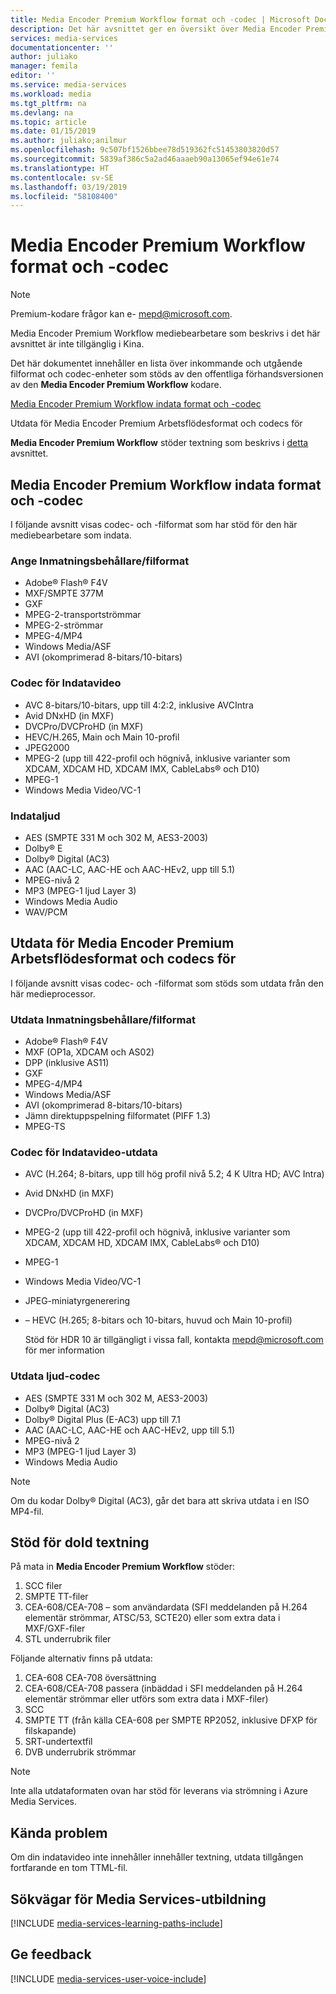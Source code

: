 ```yaml
---
title: Media Encoder Premium Workflow format och -codec | Microsoft Docs
description: Det här avsnittet ger en översikt över Media Encoder Premium Arbetsflödesformat format och -codec
services: media-services
documentationcenter: ''
author: juliako
manager: femila
editor: ''
ms.service: media-services
ms.workload: media
ms.tgt_pltfrm: na
ms.devlang: na
ms.topic: article
ms.date: 01/15/2019
ms.author: juliako;anilmur
ms.openlocfilehash: 9c507bf1526bbee78d519362fc51453803820d57
ms.sourcegitcommit: 5839af386c5a2ad46aaaeb90a13065ef94e61e74
ms.translationtype: HT
ms.contentlocale: sv-SE
ms.lasthandoff: 03/19/2019
ms.locfileid: "58108400"
---
```

# <a name="media-encoder-premium-workflow-formats-and-codecs"></a>Media Encoder Premium Workflow format och -codec

> [!NOTE]
> Premium-kodare frågor kan e- mepd@microsoft.com.
> 
> Media Encoder Premium Workflow mediebearbetare som beskrivs i det här avsnittet är inte tillgänglig i Kina. 

Det här dokumentet innehåller en lista över inkommande och utgående filformat och codec-enheter som stöds av den offentliga förhandsversionen av den **Media Encoder Premium Workflow** kodare.

[Media Encoder Premium Workflow indata format och -codec](#input_formats)

Utdata för Media Encoder Premium Arbetsflödesformat och codecs för

**Media Encoder Premium Workflow** stöder textning som beskrivs i [detta](#closed_captioning) avsnittet. 

## <a id="input_formats"></a>Media Encoder Premium Workflow indata format och -codec

I följande avsnitt visas codec- och -filformat som har stöd för den här mediebearbetare som indata.

### <a name="input-containerfile-formats"></a>Ange Inmatningsbehållare/filformat

* Adobe® Flash® F4V
* MXF/SMPTE 377M
* GXF
* MPEG-2-transportströmmar
* MPEG-2-strömmar
* MPEG-4/MP4
* Windows Media/ASF
* AVI (okomprimerad 8-bitars/10-bitars)

### <a name="input-video-codecs"></a>Codec för Indatavideo

* AVC 8-bitars/10-bitars, upp till 4:2:2, inklusive AVCIntra
* Avid DNxHD (in MXF)
* DVCPro/DVCProHD (in MXF)
* HEVC/H.265, Main och Main 10-profil
* JPEG2000
* MPEG-2 (upp till 422-profil och högnivå, inklusive varianter som XDCAM, XDCAM HD, XDCAM IMX, CableLabs® och D10)
* MPEG-1
* Windows Media Video/VC-1

### <a name="input-audio-codecs"></a>Indataljud

* AES (SMPTE 331 M och 302 M, AES3-2003)
* Dolby® E
* Dolby® Digital (AC3)
* AAC (AAC-LC, AAC-HE och AAC-HEv2, upp till 5.1)
* MPEG-nivå 2
* MP3 (MPEG-1 ljud Layer 3)
* Windows Media Audio
* WAV/PCM

## <a id="output_format"></a>Utdata för Media Encoder Premium Arbetsflödesformat och codecs för

I följande avsnitt visas codec- och -filformat som stöds som utdata från den här medieprocessor.

### <a name="output-containerfile-formats"></a>Utdata Inmatningsbehållare/filformat

* Adobe® Flash® F4V
* MXF (OP1a, XDCAM och AS02)
* DPP (inklusive AS11)
* GXF
* MPEG-4/MP4
* Windows Media/ASF
* AVI (okomprimerad 8-bitars/10-bitars)
* Jämn direktuppspelning filformatet (PIFF 1.3)
* MPEG-TS 

### <a name="output-video-codecs"></a>Codec för Indatavideo-utdata

* AVC (H.264; 8-bitars, upp till hög profil nivå 5.2; 4 K Ultra HD; AVC Intra)
* Avid DNxHD (in MXF)
* DVCPro/DVCProHD (in MXF)
* MPEG-2 (upp till 422-profil och högnivå, inklusive varianter som XDCAM, XDCAM HD, XDCAM IMX, CableLabs® och D10)
* MPEG-1
* Windows Media Video/VC-1
* JPEG-miniatyrgenerering
* – HEVC (H.265; 8-bitars och 10-bitars, huvud och Main 10-profil)

  Stöd för HDR 10 är tillgängligt i vissa fall, kontakta mepd@microsoft.com för mer information


### <a name="output-audio-codecs"></a>Utdata ljud-codec

* AES (SMPTE 331 M och 302 M, AES3-2003)
* Dolby® Digital (AC3)
* Dolby® Digital Plus (E-AC3) upp till 7.1
* AAC (AAC-LC, AAC-HE och AAC-HEv2, upp till 5.1)
* MPEG-nivå 2
* MP3 (MPEG-1 ljud Layer 3)
* Windows Media Audio

>[!NOTE]
>Om du kodar Dolby® Digital (AC3), går det bara att skriva utdata i en ISO MP4-fil.

## <a id="closed_captioning"></a>Stöd för dold textning

På mata in **Media Encoder Premium Workflow** stöder:

1. SCC filer
2. SMPTE TT-filer
3. CEA-608/CEA-708 – som användardata (SFI meddelanden på H.264 elementär strömmar, ATSC/53, SCTE20) eller som extra data i MXF/GXF-filer
4. STL underrubrik filer

Följande alternativ finns på utdata:

1. CEA-608 CEA-708 översättning
2. CEA-608/CEA-708 passera (inbäddad i SFI meddelanden på H.264 elementär strömmar eller utförs som extra data i MXF-filer)
3. SCC
4. SMPTE TT (från källa CEA-608 per SMPTE RP2052, inklusive DFXP för filskapande)
5. SRT-undertextfil
6. DVB underrubrik strömmar

> [!NOTE]
> Inte alla utdataformaten ovan har stöd för leverans via strömning i Azure Media Services.

## <a name="known-issues"></a>Kända problem

Om din indatavideo inte innehåller innehåller textning, utdata tillgången fortfarande en tom TTML-fil. 

## <a name="media-services-learning-paths"></a>Sökvägar för Media Services-utbildning

[!INCLUDE [media-services-learning-paths-include](../../../includes/media-services-learning-paths-include.md)]

## <a name="provide-feedback"></a>Ge feedback

[!INCLUDE [media-services-user-voice-include](../../../includes/media-services-user-voice-include.md)]

